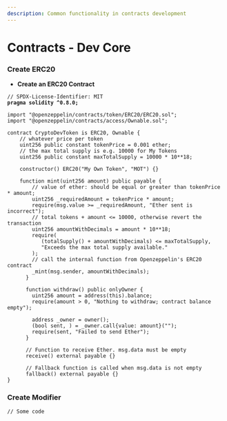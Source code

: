 ```yaml
---
description: Common functionality in contracts development
---
```


# Contracts - Dev Core

### **Create ERC20**&#x20;

* **Create an ERC20 Contract**

<pre class="language-solidity"><code class="lang-solidity">// SPDX-License-Identifier: MIT
<strong>pragma solidity ^0.8.0;
</strong>
import "@openzeppelin/contracts/token/ERC20/ERC20.sol";
import "@openzeppelin/contracts/access/Ownable.sol";

contract CryptoDevToken is ERC20, Ownable {
    // whatever price per token
    uint256 public constant tokenPrice = 0.001 ether;
    // the max total supply is e.g. 10000 for My Tokens
    uint256 public constant maxTotalSupply = 10000 * 10**18;
    
    constructor() ERC20("My Own Token", "MOT") {}
    
    function mint(uint256 amount) public payable {
        // value of ether: should be equal or greater than tokenPrice * amount;
        uint256 _requiredAmount = tokenPrice * amount;
        require(msg.value >= _requiredAmount, "Ether sent is incorrect");
        // total tokens + amount &#x3C;= 10000, otherwise revert the transaction
        uint256 amountWithDecimals = amount * 10**18;
        require(
           (totalSupply() + amountWithDecimals) &#x3C;= maxTotalSupply,
           "Exceeds the max total supply available."
        );
        // call the internal function from Openzeppelin's ERC20 contract
        _mint(msg.sender, amountWithDecimals);
      }
      
      function withdraw() public onlyOwner {
        uint256 amount = address(this).balance;
        require(amount > 0, "Nothing to withdraw; contract balance empty");
        
        address _owner = owner();
        (bool sent, ) = _owner.call{value: amount}("");
        require(sent, "Failed to send Ether");
      }
      
      // Function to receive Ether. msg.data must be empty
      receive() external payable {}

      // Fallback function is called when msg.data is not empty
      fallback() external payable {}
}
</code></pre>

### Create Modifier

```
// Some code
```
